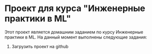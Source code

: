 # Проект для курса "Инженерные практики в ML"
Этот проект является домашним заданием по курсу Инженерные практики в ML.
На данный момент выполнены следующие задания:
1. Загрузить проект на github
